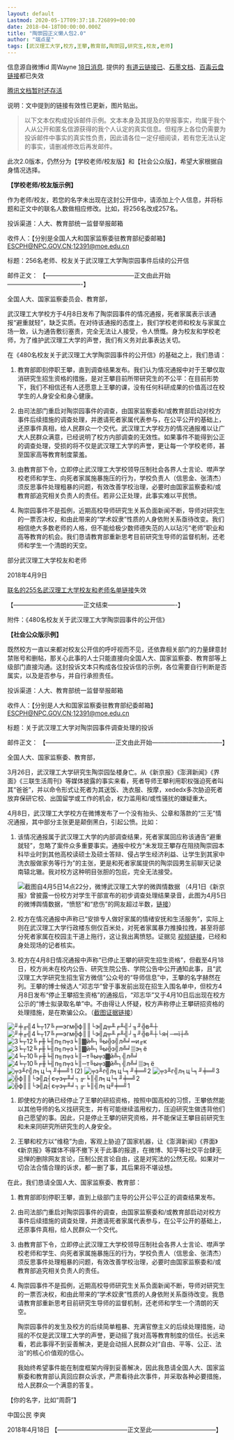 ```yaml
---
layout: default
Lastmod: 2020-05-17T09:37:18.726899+00:00
date: 2018-04-18T00:00:00.000Z
title: "陶崇园正义懒人包2.0"
author: "端点星"
tags: [武汉理工大学,校方,王攀,教育部,陶崇园,研究生,校友,老师]
---
```


信息源自微博id 周Wayne [18日消息](https://m.weibo.cn/6523533544/4230178723592265). 提供的 [有道云链接已](https://note.youdao.com/share/mobile.html?id=b5a16b925694163219262434ec486b6c&type=note#/)、[石墨文档](https://shimo.im/docs/d9AH8rjBM2E6OOHJ/)、[百毒云盘链接](https://pan.baidu.com/s/1fJbTdoyRs3MhzGijTovLaw)都已失效

[腾讯文档暂时还存活](https://docs.qq.com/doc/BqI21X2yZIht1ZpCEQ4dbCVn1grLwd1fV4fX2OnP5c3JfEOw2IQmKC2Cjyb922GSAv1t5wXa2VIsj74RqJM21?localnum=1)

说明：文中提到的链接有效性已更新，图片贴出。

> 以下文本仅构成投诉邮件示例。文本本身及其提及的举报事实，均属于我个人从公开和匿名信源获得的我个人认定的真实信息。但程序上各位仍需要为投诉邮件中事实的真实性负责，因此请各位一定仔细阅读，若有您无法认定的事实，请删减修改后再发邮件。

此次2.0版本，仍然分为【学校老师/校友版】和【社会公众版】，希望大家根据自身情况选择。

**【学校老师/校友版示例】**

作为老师/校友，若您的名字未出现在这封公开信中，请添加上个人信息，并将标题和正文中的联名人数做相应修改。比如，将256名改成257名。

投诉渠道：人大、教育部统一监督举报邮箱

收件人：【分别是全国人大和国家监察委驻教育部纪委邮箱】<ESCPH@NPC.GOV.CN>;[12391@moe.edu.cn](mailto:12391@moe.edu.cn)

标题：256名老师、校友关于武汉理工大学陶崇园事件后续的公开信

邮件正文： 【——————————————–正文由此开始————————————-】

全国人大、国家监察委员会、教育部，

武汉理工大学校方于4月8日发布了陶崇园事件的情况通报，死者家属表示该通报“避重就轻”，缺乏实质。在对待该通报的态度上，我们学校老师和校友与家属立场一致，认为通告敷衍塞责，完全无法让人接受，令人愤慨。身为校友和学校老师，为了维护武汉理工大学的声誉，我们有义务对此事表达关切。

在《480名校友关于武汉理工大学陶崇园事件的公开信》的基础之上，我们恳请：

1.  教育部即刻停职王攀，直到调查结果发布。我们认为情况通报中对于王攀仅取消研究生招生资格的措施，是对王攀目前所带研究生的不公平：在目前形势下，我们不相信还有人还愿意上王攀的课，没有任何科研成果的价值高过在校学生的人身安全和身心健康。
    
2.  由司法部门重启对陶崇园事件的调查，由国家监察委和/或教育部启动对校方事件后续措施的调查处理，并邀请死者家属代表参与，在公平公开的基础上，还原事件真相，给人民群众一个交代。武汉理工大学校方的情况通报难以让广大人民群众满意，已经说明了校方内部调查的无效性。如果事件不能得到公正的调查处理，受损的将不仅是武汉理工大学的声誉，更让每一个学校老师，甚至国家高等教育制度蒙羞。
    
3.  由教育部下令，立即停止武汉理工大学校领导压制社会各界人士言论、噤声学校老师和学生、向死者家属施暴施压的行为，学校负责人（信思金、张清杰）须反思事件处理粗暴的问题，有效改善学校治理，必要时由国家监察委和/或教育部追究相关负责人的责任。若非公正处理，此事实难以平民愤。
    
4.  陶崇园事件不是孤例，近期高校导师研究生关系负面新闻不断，导师对研究生的一票否决权，和由此带来的“学术奴隶”性质的人身依附关系亟待改变。我们相信绝大多数老师的人格，但不能给极少数师德失范的人以玷污“老师”职业和高等教育的机会。我们恳请教育部重新思考目前研究生导师的监督机制，还老师和学生一个清朗的天空。
    

部分武汉理工大学校友和老师

2018年4月9日

[联名的255名武汉理工大学校友和老师名单链接](https://pan.baidu.com/s/1LXs3CTsLRSghYrYAHJCFeA)失效

【———————————–正文结束———————————-】

附件：《480名校友关于武汉理工大学陶崇园事件的公开信》

**【社会公众版示例】**

既然校方一直以来都对校友公开信的呼吁视而不见，还依靠相关部门的力量肆意封禁账号和删帖，那关心此事的人士只能直接向全国人大、国家监察委、教育部等上级部门直接沟通。这封投诉文本只构成各位投诉信的示例，各位需要自行判断是否属实，以及是否参与，并自行承担责任。

投诉渠道：人大、教育部统一监督举报邮箱

收件人：【分别是人大和国家监察委驻教育部纪委邮箱】<ESCPH@NPC.GOV.CN>;[12391@moe.edu.cn](mailto:12391@moe.edu.cn)

标题：关于武汉理工大学对陶崇园事件调查处理的投诉

邮件正文： 【———————————-正文由此开始———————————–】

全国人大、国家监察委、教育部，

3月26日，武汉理工大学研究生陶崇园坠楼身亡。从《新京报》《澎湃新闻》《界面》《三联生活周刊》等媒体披露的事实来看，死者导师王攀利用职权强迫死者叫其“爸爸”，并以命令形式让死者为其送饭、洗衣服、按摩，xededx多次胁迫死者放弃保研它校、出国留学或工作的机会，权力滥用和/或性骚扰的嫌疑重大。

4月8日，武汉理工大学校方在微博发布了一个没有抬头、公章和落款的“三无”情况通报，其中部分主张更是颠倒黑白，引起公愤。比如：

1.  该情况通报属于武汉理工大学的内部调查结果，死者家属回应称该通告“避重就轻”，忽略了案件众多重要事实。通报中校方“未发现王攀存在阻挠陶崇园本科毕业时到其他高校读硕士及硕士答辩、侵占学生经济利益、让学生到其家中洗衣服做家务等行为”的主张，更是和死者家属提供的陶崇园男生前聊天记录南辕北辙。我对校方这种明目张胆的包庇，完全无法接受。
    
    ![截图自4月5日14点22分，微博武汉理工大学的微舆情数据](https://images.weserv.nl/?url=https%3A//i.imgur.com/jWbkZG9.jpg) （4月1日《新京报》曾披露一份校方对学生干部宣布的初步调查处理结果录音，此图为4月5日的微博舆情数据，“愤怒”和“悲伤”的网友超过半数，[链接](https://pan.baidu.com/s/1fncjiPWyab4RG6DeJUUGeA)）
    
2.  校方在情况通报中声称已“安排专人做好家属的情绪安抚和生活服务”，实际上则在武汉理工大学行政楼东侧仅百米处，对死者家属暴力推搡拉拽，甚至将部分死者家属在校园主干道上拖行，这让我出离愤怒。证据见 [视频链接](https://pan.baidu.com/s/1Aok8jwSNClBzeD-40fxGWQ)，已经和身处现场的记者核实。
    
3.  校方在4月8日情况通报中声称“已停止王攀的研究生招生资格”，但截至4月18日，校方尚未在校内公告、研究生院公告、学院公告中公开通知此事，且“武汉理工大学研究生招生官方微信”公众号的“导师信息”中，王攀的名字赫然在列。王攀的博士候选人“邓志华”曾于事发前出现在招生入围名单中，但校方4月8日发布“停止王攀招生资格”的通报后，“邓志华”又于4月10日后出现在校方公示的“博士拟录取名单”中。不由得让人怀疑，校方声称停止王攀研招资格的处理措施，是在欺骗公众。（[截图证据链接](https://pan.baidu.com/s/1KPxlY1dtbroN0phVfmng_w)）
    

![╜╪╓╣4╘┬17╚╒═эгм╬ф║║└э╣д╤╨╒╨╣┘╖╜╬в╨┼](https://images.weserv.nl/?url=https%3A//i.imgur.com/ZCKpk3O.jpg) ![╜╪╓╣4╘┬17╚╒═эгм╬ф║║└э╣д╤╨╒╨╣┘╖╜╬в╨┼└я╡─═ї┼╩](https://images.weserv.nl/?url=https%3A//i.imgur.com/S6lXP5m.png) ![3╘┬12╚╒╫╘╢п╗п╤з╘║▓й╩┐╚ы╬з╣л╩╛═и╓к](https://images.weserv.nl/?url=https%3A//i.imgur.com/TDeEKEh.png) ![3╘┬12╚╒╫╘╢п╗п╤з╘║▓й╩┐╚ы╬з╣л╩╛▒э╕ё](https://images.weserv.nl/?url=https%3A//i.imgur.com/wCmgbZe.png) ![4╘┬10╚╒╫╘╢п╗п╤з╘║─т╚ы╤з▓й╩┐╣л╩╛](https://images.weserv.nl/?url=https%3A//i.imgur.com/ZOTPaoW.png) ![4╘┬10╚╒╫╘╢п╗п╤з╘║─т╚ы╤з▓й╩┐╣л╩╛▒э╕ё](https://images.weserv.nl/?url=https%3A//i.imgur.com/sygnjMz.jpg) ![╤з╨г╣л╕ц└╕╜╪═╝1 (2)](https://images.weserv.nl/?url=https%3A//i.imgur.com/qZyvsD2.png) ![╤з╨г╣л╕ц└╕╜╪═╝2](https://images.weserv.nl/?url=https%3A//i.imgur.com/5sXZVWR.png) ![╤з╨г╣л╕ц└╕╜╪═╝3](https://images.weserv.nl/?url=https%3A//i.imgur.com/CkvYPCU.png) ![╬ф║║└э╣д┤є╤з╤╨╛┐╔·╘║╣л╕ц└╕╜╪═╝2](https://images.weserv.nl/?url=https%3A//i.imgur.com/WMzDZEM.png) ![╬ф║║└э╣д┤є╤з╤╨╛┐╔·╘║╣л╕ц╜╪═╝1](https://images.weserv.nl/?url=https%3A//i.imgur.com/MYmUx9r.png)

1.  即使校方的确已经停止了王攀的研招资格，按照中国高校的习惯，王攀依然能以其他导师的名义找研究生，并有可能继续滥用权力，压迫研究生做违背他们自己愿望的事。因此，只是停止王攀的研究资格，并不能保证王攀目前研究生和未来同研究所研究生的人身安全。
    
2.  王攀和校方以“维稳”为由，客观上胁迫了国家机器，让《澎湃新闻》《界面》《新京报》等媒体不得不撤下关于此事的报道，在微博、知乎等社交平台肆无忌惮的删除网友言论，压制公民言论自由，这是对宪法的公然无视。如果对一切合法合情合理的诉求，都一删了事，其后果将不堪设想。
    

在此，我们恳请全国人大、国家监察委、教育部：

1.  教育部即刻停职王攀，直到上级部门主导的公开公平公正的调查结果发布。
    
2.  由司法部门重启对陶崇园事件的调查，由国家监察委和/或教育部启动对校方事件后续措施的调查处理，并邀请死者家属代表参与，在公平公开的基础上，还原事件真相，给人民群众一个交代。
    
3.  由教育部下令，立即停止武汉理工大学校领导压制社会各界人士言论、噤声学校老师和学生、向死者家属施暴施压的行为，学校负责人（信思金、张清杰）须反思事件处理粗暴的问题，有效改善学校治理，必要时由国家监察委和/或教育部追究相关负责人的责任。
    
4.  陶崇园事件不是孤例，近期高校导师研究生关系负面新闻不断，导师对研究生的一票否决权，和由此带来的“学术奴隶”性质的人身依附关系亟待改变。我恳请教育部重新思考目前研究生导师的监督机制，还老师和学生一个清朗的天空。
    
    陶崇园事件的发生及校方的后续简单粗暴、充满官僚主义的后续处理措施，动摇的不仅是武汉理工大学的声誉，更动摇了我对高等教育制度的信任。长远来看，若此事得不到妥善解决，更是会动摇人民群众对“自由、平等、公正、法治”的核心价值观的信心。
    
    我始终希望事件能在制度框架内得到妥善解决，因此我恳请全国人大、国家监察委和教育部认真回应群众诉求，严肃看待此次事件，并采取各种必要措施，给人民群众一个满意的答复。
    

【你的名字，比如“周蔚”】

中国公民 李爽

2018年4月18日 【———————————–正文至此——————————–】

